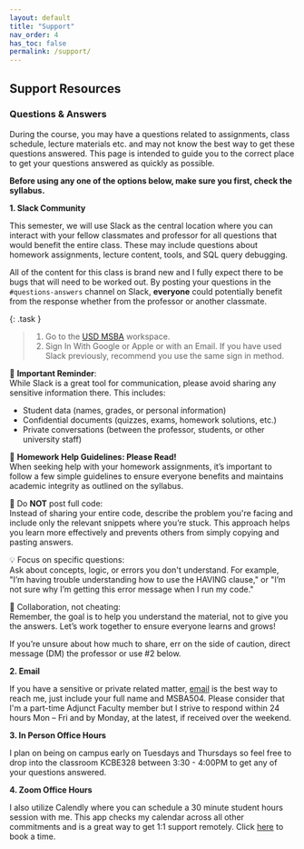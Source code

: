 ```yaml
---
layout: default
title: "Support"
nav_order: 4
has_toc: false
permalink: /support/
---
```


## Support Resources

### Questions & Answers

During the course, you may have a questions related to assignments, class schedule, lecture materials etc. and may not know the best way to get these questions answered. This page is intended to guide you to the correct place to get your questions answered as quickly as possible.

**Before using any one of the options below, make sure you first, check the syllabus.**

**1. Slack Community**

This semester, we will use Slack as the central location where you can interact with your fellow classmates and professor for all questions that would benefit the entire class. These may include questions about homework assignments, lecture content, tools, and SQL query debugging. 

All of the content for this class is brand new and I fully expect there to be bugs that will need to be worked out. By posting your questions in the `#questions-answers` channel on Slack, **everyone** could potentially benefit from the response whether from the professor or another classmate.

{: .task }
> 1. Go to the [USD MSBA](https://usd-msba.slack.com) workspace.
> 2. Sign In With Google or Apple or with an Email. If you have used Slack previously, recommend you use the same sign in method.

🚨 **Important Reminder**:  
While Slack is a great tool for communication, please avoid sharing any sensitive information there. This includes:
- Student data (names, grades, or personal information)
- Confidential documents (quizzes, exams, homework solutions, etc.)
- Private conversations (between the professor, students, or other university staff)

📢 **Homework Help Guidelines: Please Read!**  
When seeking help with your homework assignments, it’s important to follow a few simple guidelines to ensure everyone benefits and maintains academic integrity as outlined on the syllabus.

🚫 Do **NOT** post full code:  
Instead of sharing your entire code, describe the problem you're facing and include only the relevant snippets where you’re stuck. This approach helps you learn more effectively and prevents others from simply copying and pasting answers.

💡 Focus on specific questions:  
Ask about concepts, logic, or errors you don't understand. For example, "I’m having trouble understanding how to use the HAVING clause," or "I’m not sure why I’m getting this error message when I run my code."

🤝 Collaboration, not cheating:  
Remember, the goal is to help you understand the material, not to give you the answers. Let’s work together to ensure everyone learns and grows!

If you’re unsure about how much to share, err on the side of caution, direct message (DM) the professor or use #2 below.

**2. Email**

If you have a sensitive or private related matter, [email](dcyoung@sandiego.edu) is the best way to reach me, just include your full name and MSBA504. Please consider that I'm a part-time Adjunct Faculty member but I strive to respond within 24 hours Mon – Fri and by Monday, at the latest, if received over the weekend.

**3. In Person Office Hours**

I plan on being on campus early on Tuesdays and Thursdays so feel free to drop into the classroom KCBE328 between 3:30 - 4:00PM to get any of your questions answered.

**4. Zoom Office Hours**

I also utilize Calendly where you can schedule a 30 minute student hours session with me. This app checks my calendar across all other commitments and is a great way to get 1:1 support remotely. Click [here](https://calendly.com/professor-cyoung/student-hours) to book a time.

